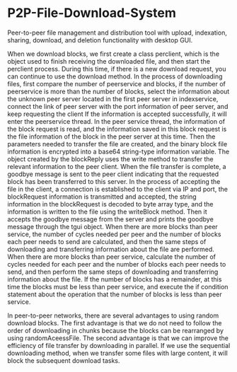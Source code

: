 # P2P-File-Download-System

Peer-to-peer file management and distribution tool with upload, indexation, sharing, download, and deletion functionality with desktop GUI.

When we download blocks, we first create a class perclient, which is the object used to finish receiving the downloaded file, and then start the perclient process. During this time, if there is a new download request, you can continue to use the download method. In the process of downloading files, first compare the number of peerservice and blocks, if the number of peerservice is more than the number of blocks, select the information about the unknown peer server located in the first peer server in indexservice, connect the link of peer server with the port information of peer server, and keep requesting the client If the information is accepted successfully, it will enter the peerservice thread. In the peer service thread, the information of the block request is read, and the information saved in this block request is the file information of the block in the peer server at this time. Then the parameters needed to transfer the file are created, and the binary block file information is encrypted into a base64 string-type information variable. The object created by the blockReply uses the write method to transfer the relevant information to the peer client. When the file transfer is complete, a goodbye message is sent to the peer client indicating that the requested block has been transferred to this server. In the process of accepting the file in the client, a connection is established to the client via IP and port, the blockRequest information is transmitted and accepted, the string information in the blockRequest is decoded to byte array type, and the information is written to the file using the writeBlock method. Then it accepts the goodbye message from the server and prints the goodbye message through the tgui object. When there are more blocks than peer service, the number of cycles needed per peer and the number of blocks each peer needs to send are calculated, and then the same steps of downloading and transferring information about the file are performed. When there are more blocks than peer service, calculate the number of cycles needed for each peer and the number of blocks each peer needs to send, and then perform the same steps of downloading and transferring information about the file. If the number of blocks has a remainder, at this time the blocks must be less than peer service, and execute the if condition statement about the operation that the number of blocks is less than peer service.

In peer-to-peer networks, there are several advantages to using random download blocks. The first advantage is that we do not need to follow the order of downloading in chunks because the blocks can be rearranged by using randomAceessFile. The second advantage is that we can improve the efficiency of file transfer by downloading in parallel. If we use the sequential downloading method, when we transfer some files with large content, it will block the subsequent download tasks.
